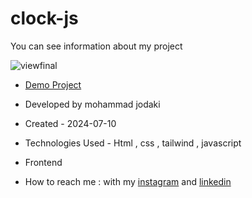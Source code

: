 ﻿# clock-js
You can see information about my project

![viewfinal](https://imgurl.ir/uploads/p688173_Screenshot_104.png)

- [Demo Project](https://mohammadjodaki.github.io/clock-js/)

- Developed by mohammad jodaki

- Created - 2024-07-10

- Technologies Used - Html , css , tailwind , javascript

- Frontend

- How to reach me : with my [instagram](https://www.instagram.com/mohammad_jodaki_web) and [linkedin](https://www.linkedin.com/in/mohammad-jodakian/)
